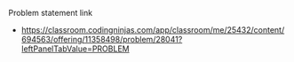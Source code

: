 Problem statement link

- https://classroom.codingninjas.com/app/classroom/me/25432/content/694563/offering/11358498/problem/28041?leftPanelTabValue=PROBLEM
